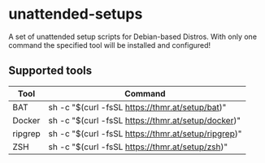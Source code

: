 # unattended-setups
A set of unattended setup scripts for Debian-based Distros. With only one command the specified tool will be installed and configured!

## Supported tools
| Tool    | Command                                                       |
|---------|---------------------------------------------------------------|
| BAT     | sh -c "$(curl -fsSL https://thmr.at/setup/bat)"               |
| Docker  | sh -c "$(curl -fsSL https://thmr.at/setup/docker)"            |
| ripgrep | sh -c "$(curl -fsSL https://thmr.at/setup/ripgrep)"           |
| ZSH     | sh -c "$(curl -fsSL https://thmr.at/setup/zsh)"               |
